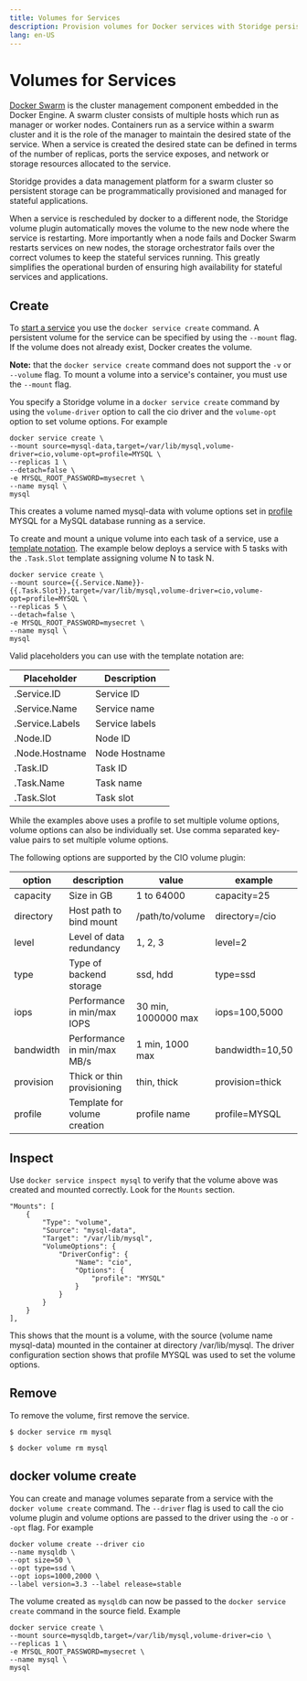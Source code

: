 ```yaml
---
title: Volumes for Services
description: Provision volumes for Docker services with Storidge persistent storage
lang: en-US
---
```


# Volumes for Services

[Docker Swarm](https://docs.docker.com/engine/swarm/) is the cluster management component embedded in the Docker Engine. A swarm cluster consists of multiple hosts which run as manager or worker nodes. Containers run as a service within a swarm cluster and it is the role of the manager to maintain the desired state of the service. When a service is created the desired state can be defined in terms of the number of replicas, ports the service exposes, and network or storage resources allocated to the service.

Storidge provides a data management platform for a swarm cluster so persistent storage can be programmatically provisioned and managed for stateful applications.

When a service is rescheduled by docker to a different node, the Storidge volume plugin automatically moves the volume to the new node where the service is restarting. More importantly when a node fails and Docker Swarm restarts services on new nodes, the storage orchestrator fails over the correct volumes to keep the stateful services running. This greatly simplifies the operational burden of ensuring high availability for stateful services and applications.

## **Create**

To [start a service](https://docs.docker.com/engine/reference/commandline/service_create/) you use the `docker service create` command. A persistent volume for the service can be specified by using the `--mount` flag. If the volume does not already exist, Docker creates the volume.

**Note:**  that the `docker service create` command does not support the `-v` or `--volume` flag. To mount a volume into a service's container, you must use the `--mount` flag.

You specify a Storidge volume in a `docker service create` command by using the `volume-driver` option to call the cio driver and the `volume-opt` option to set volume options. For example

```
docker service create \
--mount source=mysql-data,target=/var/lib/mysql,volume-driver=cio,volume-opt=profile=MYSQL \
--replicas 1 \
--detach=false \
-e MYSQL_ROOT_PASSWORD=mysecret \
--name mysql \
mysql
```

This creates a volume named mysql-data with volume options set in [profile](http://storidge.com/docs/profiles/) MYSQL for a MySQL database running as a service.

To create and mount a unique volume into each task of a service, use a [template notation](https://docs.docker.com/engine/reference/commandline/service_create/#create-services-using-templates). The example below deploys a service with 5 tasks with the `.Task.Slot` template assigning volume N to task N.

```
docker service create \
--mount source={{.Service.Name}}-{{.Task.Slot}},target=/var/lib/mysql,volume-driver=cio,volume-opt=profile=MYSQL \
--replicas 5 \
--detach=false \
-e MYSQL_ROOT_PASSWORD=mysecret \
--name mysql \
mysql
```

Valid placeholders you can use with the template notation are:

| **Placeholder**            | **Description**             |
|----------------------------|-----------------------------|
| .Service.ID                | Service ID                  |
| .Service.Name              | Service name                |
| .Service.Labels            | Service labels              |
| .Node.ID                   | Node ID                     |
| .Node.Hostname             | Node Hostname               |
| .Task.ID                   | Task ID                     |
| .Task.Name                 | Task name                   |
| .Task.Slot                 | Task slot                   |


While the examples above uses a profile to set multiple volume options, volume options can also be individually set. Use comma separated key-value pairs to set multiple volume options.

The following options are supported by the CIO volume plugin:  

| **option** | **description**              | value               | example         |
| ---------- | ---------------------------- | ------------------- | --------------- |
| capacity   | Size in GB                   | 1 to 64000          | capacity=25     |
| directory  | Host path to bind mount      | /path/to/volume     | directory=/cio  |
| level      | Level of data redundancy     | 1, 2, 3             | level=2         |
| type       | Type of backend storage      | ssd, hdd            | type=ssd        |
| iops       | Performance in min/max IOPS  | 30 min, 1000000 max | iops=100,5000   |
| bandwidth  | Performance in min/max MB/s  | 1 min, 1000 max     | bandwidth=10,50 |
| provision  | Thick or thin provisioning   | thin, thick         | provision=thick |
| profile    | Template for volume creation | profile name        | profile=MYSQL   |

## **Inspect**

Use `docker service inspect mysql` to verify that the volume above was created and mounted correctly. Look for the `Mounts` section.

```
"Mounts": [
    {
        "Type": "volume",
        "Source": "mysql-data",
        "Target": "/var/lib/mysql",
        "VolumeOptions": {
            "DriverConfig": {
                "Name": "cio",
                "Options": {
                    "profile": "MYSQL"
                }
            }
        }
    }
],
```

This shows that the mount is a volume, with the source (volume name mysql-data) mounted in the container at directory /var/lib/mysql. The driver configuration section shows that profile MYSQL was used to set the volume options.

## **Remove**

To remove the volume, first remove the service.

```
$ docker service rm mysql

$ docker volume rm mysql
```

## **docker volume create**

You can create and manage volumes separate from a service with the `docker volume create` command. The `--driver` flag is used to call the cio volume plugin and volume options are passed to the driver using the `-o` or `--opt` flag. For example

```
docker volume create --driver cio
--name mysqldb \
--opt size=50 \
--opt type=ssd \
--opt iops=1000,2000 \
--label version=3.3 --label release=stable
```

The volume created as `mysqldb` can now be passed to the `docker service create` command in the source field. Example

```
docker service create \
--mount source=mysqldb,target=/var/lib/mysql,volume-driver=cio \
--replicas 1 \
-e MYSQL_ROOT_PASSWORD=mysecret \
--name mysql \
mysql
```
